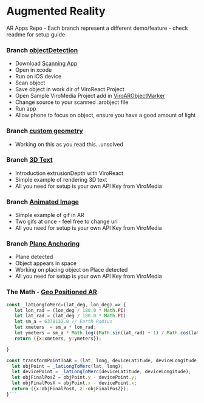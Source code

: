 # Augmented Reality
AR Apps Repo - Each branch represent a different demo/feature - check readme for setup guide

### Branch [objectDetection](https://docs.viromedia.com/docs/viroimage)
 - Download [Scanning App](https://developer.apple.com/documentation/arkit/scanning_and_detecting_3d_objects)
 - Open in xcode
 - Run on iOS device
 - Scan object
 - Save object in work dir of ViroReact Project
 - Open Sample ViroMedia Project add in [ViroARObjectMarker](https://docs.viromedia.com/v2.11.0/docs/viroarobjectmarker)
 - Change source to your scanned .arobject file
 - Run app
 - Allow phone to focus on object, ensure you have a good amount of light

### Branch [custom geometry](https://docs.viromedia.com/v2.11.0/docs/virogeometry)
 - Working on this as you read this...unsolved

### Branch [3D Text](https://docs.viromedia.com/v2.11.0/docs/virotext2#section-3d-text)
 - Introduction extrusionDepth with ViroReact
 - Simple example of rendering 3D text
 - All you need for setup is your own API Key from ViroMedia

### Branch [Animated Image](https://docs.viromedia.com/docs/viroanimatedimage)
 - Simple example of gif in AR
 - Two gifs at once - feel free to change uri
 - All you need for setup is your own API Key from ViroMedia

### Branch [Plane Anchoring](https://docs.viromedia.com/docs/viroarplaneselector)
 - Plane detected
 - Object appears in space
 - Working on placing object on Place detected
 - All you need for setup is your own API Key from ViroMedia

### The Math - [Geo Positioned AR](https://github.com/viromedia/viro/issues/131)

```js
const _latLongToMerc=(lat_deg, lon_deg) => {
   let lon_rad = (lon_deg / 180.0 * Math.PI)
   let lat_rad = (lat_deg / 180.0 * Math.PI)
   let sm_a = 6378137.0 // Earth Radius
   let xmeters  = sm_a * lon_rad;
   let ymeters = sm_a * Math.log((Math.sin(lat_rad) + 1) / Math.cos(lat_rad))
   return ({x:xmeters, y:ymeters});

}

const transformPointToAR = (lat, long, deviceLatitude, deviceLongitude) => {
  let objPoint = _latLongToMerc(lat, long);
  let devicePoint = _latLongToMerc(deviceLatitude, deviceLongitude);
  let objFinalPosZ = objPoint.y - devicePoint.y;
  let objFinalPosX = objPoint.x - devicePoint.x;
  return ({x:objFinalPosX, z:-objFinalPosZ});
}```
